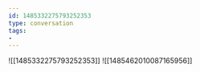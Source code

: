 ```yaml
---
id: 1485332275793252353
type: conversation
tags:
- 
---
```

![[1485332275793252353]]
![[1485462010087165956]]

